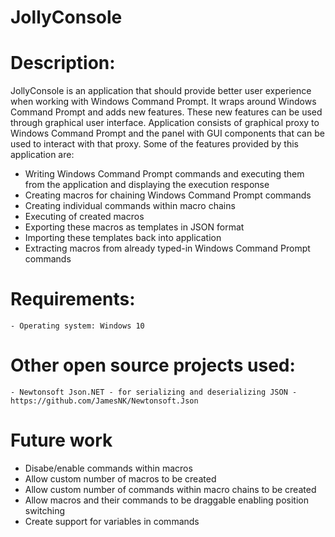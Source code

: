 # JollyConsole

# Description:

JollyConsole is an application that should provide better user experience when working with Windows Command Prompt. It wraps around Windows Command Prompt and adds new features. These new features can be used through graphical user interface. Application consists of graphical proxy to Windows Command Prompt and the panel with GUI components that can be used to interact with that proxy. Some of the features provided by this application are:
  - Writing Windows Command Prompt commands and executing them from the application and displaying the execution response
  - Creating macros for chaining Windows Command Prompt commands
  - Creating individual commands within macro chains
  - Executing of created macros
  - Exporting these macros as templates in JSON format
  - Importing these templates back into application
  - Extracting macros from already typed-in Windows Command Prompt commands

# Requirements:
	- Operating system: Windows 10

# Other open source projects used:
	- Newtonsoft Json.NET - for serializing and deserializing JSON - https://github.com/JamesNK/Newtonsoft.Json
  
# Future work
  - Disabe/enable commands within macros
  - Allow custom number of macros to be created
  - Allow custom number of commands within macro chains to be created
  - Allow macros and their commands to be draggable enabling position switching
  - Create support for variables in commands

